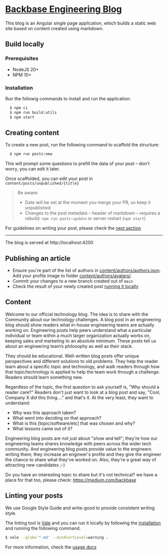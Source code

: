 # [Backbase Engineering Blog](https://engineering.backbase.com)

This blog is an Angular single page application, which builds a static web site based on content created using markdown.

## Build locally

### Prerequisites

- NodeJS 20+
- NPM 10+

### Installation 

Run the followig commands to install and run the application:

```bash
  $ npm ci
  $ npm run build:utils
  $ npm start
```

## Creating content

To create a new post, run the following command to scaffold the structure:

```bash
  $ npm run posts:new
```

This will prompt some questions to prefill the data of your post – don't worry, you can edit it later.

Once scaffolded, you can edit your post in `content/posts/unpublished/{title}`

> Be aware:
> - Date will be set at the moment you merge your PR, so keep it unpublished
> - Changes to the post metadata – header of markdown – requires a rebuild: `npm run posts:update` or server restart (`npm start`)

For guidelines on writing your post, please check the [next section](#content)

---

The blog is served at http://localhost:4200

## Publishing an article

* Ensure you're part of the list of authors in [content/authors/authors.json](content/authors/authors.json). Add your profile image to folder [content/authors/avatars/](content/authors/avatars/).
* Commit your changes to a new branch created out of `main`
* Check the result of your newly created post [running it locally](#build-locally)

## Content

Welcome to our official technology blog. The idea is to share with the Community about our technology challenges. A blog post in an engineering blog should show readers what in-house engineering teams are actually working on. Engineering posts help peers understand what a particular individual or team within a much larger organization actually works on, keeping sales and marketing to an absolute minimum. These posts tell us about an engineering team’s philosophy as well as their stack.

They should be educational. Well-written blog posts offer unique perspectives and different solutions to old problems. They help the reader learn about a specific topic and technology, and walk readers through how that topic/technology is applied to help the team work through a challenge. Readers should learn something new. 

Regardless of the topic, the first question to ask yourself is, "Why should a reader care?" Readers don't just want to look at a blog post and say, "Cool, Company X did this thing...." and that's it. At the very least, they want to understand:

- Why was this approach taken?  
- What went into deciding on that approach?  
- What is this [topic/software/etc] that was chosen and why?  
- What lessons came out of it? 
 
Engineering blog posts are not just about "show and tell"; they're how our engineering teams shares knowledge with peers across the wider tech community. And engineering blog posts provide value to the engineers writing them; they increase an engineer's profile and they give the engineer the chance to share what they've worked on. Also, they're a great way of attracting new candidates ;-)

Do you have an interesting topic to share but it's not technical? we have a place for that too, please check: https://medium.com/backbase

## Linting your posts

We use Google Style Guide and write-good to provide consistent writing style.

The linting tool is [Vale](https://github.com/errata-ai/vale) and you can run it locally by following the [installation](https://docs.errata.ai/vale/install) and running the following command.


```bash
$ vale --glob='*.md' --minAlertLevel=warning .
```

For more information, check the [usage docs](https://docs.errata.ai/vale/cli)
